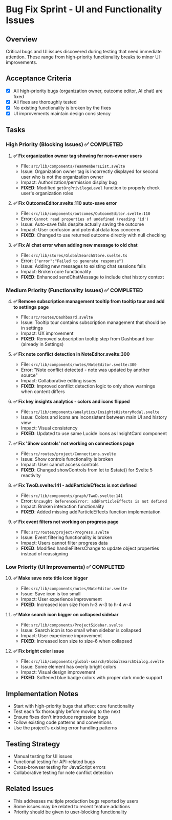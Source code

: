 # Bug Fix Sprint - UI and Functionality Issues

## Overview
Critical bugs and UI issues discovered during testing that need immediate attention. These range from high-priority functionality breaks to minor UI improvements.

## Acceptance Criteria
- [x] All high-priority bugs (organization owner, outcome editor, AI chat) are fixed
- [x] All fixes are thoroughly tested
- [x] No existing functionality is broken by the fixes
- [x] UI improvements maintain design consistency

## Tasks

### High Priority (Blocking Issues) ✅ COMPLETED
1. **✅ Fix organization owner tag showing for non-owner users**
   - File: `src/lib/components/TeamMembersList.svelte`
   - Issue: Organization owner tag is incorrectly displayed for second user who is not the organization owner
   - Impact: Authorization/permission display bug
   - **FIXED**: Modified `getOrgPrivilegeLevel` function to properly check user's organization roles

2. **✅ Fix OutcomeEditor.svelte:110 auto-save error**
   - File: `src/lib/components/outcomes/OutcomeEditor.svelte:110`
   - Error: `Cannot read properties of undefined (reading 'id')`
   - Issue: Auto-save fails despite actually saving the outcome
   - Impact: User confusion and potential data loss concerns
   - **FIXED**: Changed to use returned outcome directly with null checking

3. **✅ Fix AI chat error when adding new message to old chat**
   - File: `src/lib/stores/GlobalSearchStore.svelte.ts`
   - Error: `{"error":"Failed to generate response"}`
   - Issue: Adding new messages to existing chat sessions fails
   - Impact: Broken core functionality
   - **FIXED**: Enhanced sendChatMessage to include chat history context

### Medium Priority (Functionality Issues) ✅ COMPLETED
4. **✅ Remove subscription management tooltip from tooltip tour and add to settings page**
   - File: `src/routes/Dashboard.svelte`
   - Issue: Tooltip tour contains subscription management that should be in settings
   - Impact: UX improvement
   - **FIXED**: Removed subscription tooltip step from Dashboard tour (already in Settings)

5. **✅ Fix note conflict detection in NoteEditor.svelte:300**
   - File: `src/lib/components/notes/NoteEditor.svelte:300`
   - Error: "Note conflict detected - note was updated by another source"
   - Impact: Collaborative editing issues
   - **FIXED**: Improved conflict detection logic to only show warnings when content differs

6. **✅ Fix key insights analytics - colors and icons flipped**
   - File: `src/lib/components/analytics/InsightsHistoryModal.svelte`
   - Issue: Colors and icons are inconsistent between main UI and history view
   - Impact: Visual consistency
   - **FIXED**: Updated to use same Lucide icons as InsightCard component

7. **✅ Fix 'Show controls' not working on connections page**
   - File: `src/routes/project/Connections.svelte`
   - Issue: Show controls functionality is broken
   - Impact: User cannot access controls
   - **FIXED**: Changed showControls from let to $state() for Svelte 5 reactivity

8. **✅ Fix TwoD.svelte:141 - addParticleEffects is not defined**
   - File: `src/lib/components/graph/TwoD.svelte:141`
   - Error: `Uncaught ReferenceError: addParticleEffects is not defined`
   - Impact: Broken interaction functionality
   - **FIXED**: Added missing addParticleEffects function implementation

9. **✅ Fix event filters not working on progress page**
   - File: `src/routes/project/Progress.svelte`
   - Issue: Event filtering functionality is broken
   - Impact: Users cannot filter progress data
   - **FIXED**: Modified handleFiltersChange to update object properties instead of reassigning

### Low Priority (UI Improvements) ✅ COMPLETED
10. **✅ Make save note title icon bigger**
    - File: `src/lib/components/notes/NoteEditor.svelte`
    - Issue: Save icon is too small
    - Impact: User experience improvement
    - **FIXED**: Increased icon size from h-3 w-3 to h-4 w-4

11. **✅ Make search icon bigger on collapsed sidebar**
    - File: `src/lib/components/ProjectSidebar.svelte`
    - Issue: Search icon is too small when sidebar is collapsed
    - Impact: User experience improvement
    - **FIXED**: Increased icon size to size-6 when collapsed

12. **✅ Fix bright color issue**
    - File: `src/lib/components/global-search/GlobalSearchDialog.svelte`
    - Issue: Some element has overly bright colors
    - Impact: Visual design improvement
    - **FIXED**: Softened blue badge colors with proper dark mode support

## Implementation Notes
- Start with high-priority bugs that affect core functionality
- Test each fix thoroughly before moving to the next
- Ensure fixes don't introduce regression bugs
- Follow existing code patterns and conventions
- Use the project's existing error handling patterns

## Testing Strategy
- Manual testing for UI issues
- Functional testing for API-related bugs
- Cross-browser testing for JavaScript errors
- Collaborative testing for note conflict detection

## Related Issues
- This addresses multiple production bugs reported by users
- Some issues may be related to recent feature additions
- Priority should be given to user-blocking functionality